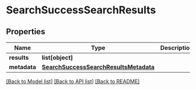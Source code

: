 # SearchSuccessSearchResults

## Properties
Name | Type | Description | Notes
------------ | ------------- | ------------- | -------------
**results** | **list[object]** |  | 
**metadata** | [**SearchSuccessSearchResultsMetadata**](SearchSuccessSearchResultsMetadata.md) |  | 

[[Back to Model list]](../README.md#documentation-for-models) [[Back to API list]](../README.md#documentation-for-api-endpoints) [[Back to README]](../README.md)


